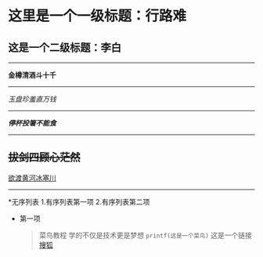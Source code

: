  这里是一个一级标题：行路难
=================

 这是一个二级标题：李白
-----------------
***
 **金樽清酒斗十千**
* * *
*玉盘珍羞直万钱* 
*****
 ***停杯投箸不能食***
- - -
 ~~拔剑四顾心茫然~~
----------
<u>欲渡黄河冰塞川</u> 
***
*无序列表
1.有序列表第一项
2.有序列表第二项
* 第一项
    > 菜鸟教程
    > 学的不仅是技术更是梦想
`printf(这是一个菜鸟)` 
这是一个链接 [搜狐](https://www.sohu.com)
